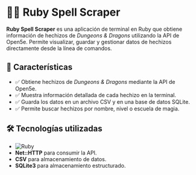 # 🧙‍♂️ Ruby Spell Scraper  

**Ruby Spell Scraper** es una aplicación de terminal en Ruby que obtiene información de hechizos de *Dungeons & Dragons* utilizando la API de Open5e. Permite visualizar, guardar y gestionar datos de hechizos directamente desde la línea de comandos.  

## 🚀 Características  
- ✅ Obtiene hechizos de *Dungeons & Dragons* mediante la API de Open5e.  
- ✅ Muestra información detallada de cada hechizo en la terminal.  
- ✅ Guarda los datos en un archivo CSV y en una base de datos SQLite.  
- ✅ Permite buscar hechizos por nombre, nivel o escuela de magia.  

## 🛠️ Tecnologías utilizadas  
- ![Ruby](https://img.shields.io/badge/Ruby-CC342D?style=for-the-badge&logo=ruby&logoColor=white)  
- **Net::HTTP** para consumir la API.  
- **CSV** para almacenamiento de datos.  
- **SQLite3** para almacenamiento estructurado.  
